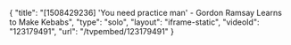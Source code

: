 {
    "title": "[1508429236] 'You need practice man' - Gordon Ramsay Learns to Make Kebabs",
    "type": "solo",
    "layout": "iframe-static",
    "videoId": "123179491",
    "url": "\/tvpembed\/123179491"
}